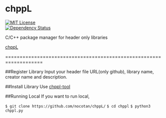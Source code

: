 # chppL
[![MIT License](http://img.shields.io/badge/license-MIT-blue.svg?style=flat)](LICENSE)  
[![Dependency Status](https://gemnasium.com/badges/github.com/nocotan/chppL.svg)](https://gemnasium.com/github.com/nocotan/chppL)

C/C++ package manager for header only libraries

[chppL](http://chppl.herokuapp.com/)


===================================================================

##Register Library
Input your header file URL(only github), library name, creator name and description.

##Install Library
Use [chppl-tool](https://github.com/nocotan/chppl-tool)

##Running Local
If you want to run local,

```$ git clone https://github.com/nocotan/chppL/```
```$ cd chppl```
```$ python3 chppl.py```
